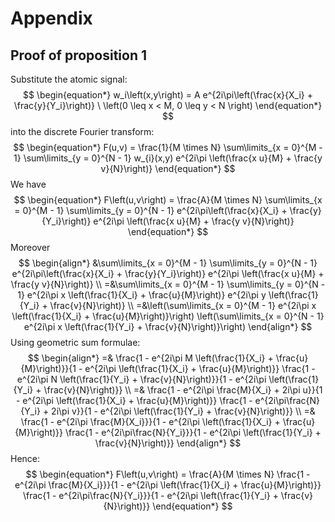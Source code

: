 # Appendix

## Proof of proposition 1
Substitute the atomic signal:
$$
\begin{equation*}
    w_i\left(x,y\right) = A e^{2i\pi\left(\frac{x}{X_i} + \frac{y}{Y_i}\right)} \ \left(0 \leq x < M, 0 \leq y < N  \right)
\end{equation*}
$$
into the discrete Fourier transform:
$$
\begin{equation*}
    F(u,v) = \frac{1}{M \times N} \sum\limits_{x = 0}^{M - 1} \sum\limits_{y = 0}^{N - 1} w_{i}(x,y) e^{2i\pi \left(\frac{x u}{M} + \frac{y v}{N}\right)}
\end{equation*}
$$
We have
$$
\begin{equation*}
    F\left(u,v\right) = \frac{A}{M \times N} \sum\limits_{x = 0}^{M - 1} \sum\limits_{y = 0}^{N - 1} e^{2i\pi\left(\frac{x}{X_i} + \frac{y}{Y_i}\right)} e^{2i\pi \left(\frac{x u}{M} + \frac{y v}{N}\right)}
\end{equation*}
$$
Moreover
$$
\begin{align*}
    &\sum\limits_{x = 0}^{M - 1} \sum\limits_{y = 0}^{N - 1} e^{2i\pi\left(\frac{x}{X_i} + \frac{y}{Y_i}\right)} e^{2i\pi \left(\frac{x u}{M} + \frac{y v}{N}\right)} \\ =&\sum\limits_{x = 0}^{M - 1} \sum\limits_{y = 0}^{N - 1} e^{2i\pi x \left(\frac{1}{X_i} + \frac{u}{M}\right)} e^{2i\pi y \left(\frac{1}{Y_i} + \frac{v}{N}\right)} \\ =&\left(\sum\limits_{x = 0}^{M - 1} e^{2i\pi x \left(\frac{1}{X_i} + \frac{u}{M}\right)}\right) \left(\sum\limits_{x = 0}^{N - 1} e^{2i\pi x \left(\frac{1}{Y_i} + \frac{v}{N}\right)}\right)
\end{align*}
$$
Using geometric sum formulae:
$$
\begin{align*}
    =& \frac{1 - e^{2i\pi M \left(\frac{1}{X_i} + \frac{u}{M}\right)}}{1 - e^{2i\pi \left(\frac{1}{X_i} + \frac{u}{M}\right)}} \frac{1 - e^{2i\pi N \left(\frac{1}{Y_i} + \frac{v}{N}\right)}}{1 - e^{2i\pi \left(\frac{1}{Y_i} + \frac{v}{N}\right)}} \\
    =& \frac{1 - e^{2i\pi \frac{M}{X_i} + 2i\pi u}}{1 - e^{2i\pi \left(\frac{1}{X_i} + \frac{u}{M}\right)}} \frac{1 - e^{2i\pi\frac{N}{Y_i} + 2i\pi v}}{1 - e^{2i\pi \left(\frac{1}{Y_i} + \frac{v}{N}\right)}} \\
    =& \frac{1 - e^{2i\pi \frac{M}{X_i}}}{1 - e^{2i\pi \left(\frac{1}{X_i} + \frac{u}{M}\right)}} \frac{1 - e^{2i\pi\frac{N}{Y_i}}}{1 - e^{2i\pi \left(\frac{1}{Y_i} + \frac{v}{N}\right)}}
\end{align*}
$$
Hence:
$$
\begin{equation*}
    F\left(u,v\right) = \frac{A}{M \times N} \frac{1 - e^{2i\pi \frac{M}{X_i}}}{1 - e^{2i\pi \left(\frac{1}{X_i} + \frac{u}{M}\right)}} \frac{1 - e^{2i\pi\frac{N}{Y_i}}}{1 - e^{2i\pi \left(\frac{1}{Y_i} + \frac{v}{N}\right)}}
\end{equation*}
$$